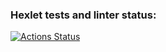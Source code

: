 ### Hexlet tests and linter status:
[![Actions Status](https://github.com/AnastasiaMir/qa-engineer-project-85/actions/workflows/hexlet-check.yml/badge.svg)](https://github.com/AnastasiaMir/qa-engineer-project-85/actions)